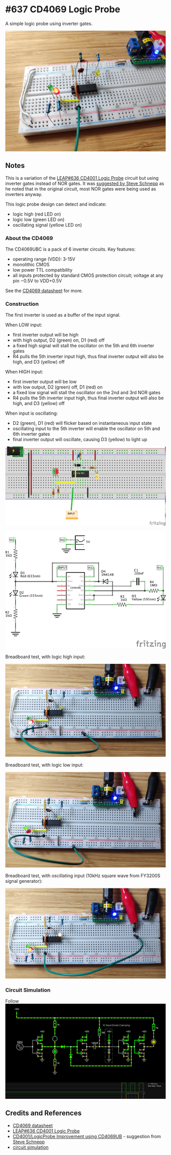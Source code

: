 # #637 CD4069 Logic Probe

A simple logic probe using inverter gates.

![Build](./assets/LogicProbe_build.jpg?raw=true)

## Notes

This is a variation of the [LEAP#636 CD4001 Logic Probe](../../CD4001/LogicProbe) circuit
but using inverter gates instead of NOR gates.
It was
[suggested by Steve Schnepp](https://github.com/tardate/LittleArduinoProjects/issues/29) as he noted that in the original circuit,
most NOR gates were being used as inverters anyway.

This logic probe design can detect and indicate:

* logic high (red LED on)
* logic low (green LED on)
* oscillating signal (yellow LED on)

### About the CD4069

The CD4069UBC is a pack of 6 inverter circuits. Key features:

* operating range (VDD): 3-15V
* monolithic CMOS
* low power TTL compatibility
* all inputs protected by standard CMOS protection circuit; voltage at any pin −0.5V to VDD+0.5V

See the [CD4069 datasheet](https://www.futurlec.com/4000Series/CD4069.shtml) for more.

### Construction

The first inverter is used as a buffer of the input signal.

When LOW input:

* first inverter output will be high
* with high output, D2 (green) on, D1 (red) off
* a fixed high signal will stall the oscillator on the 5th and 6th inverter gates
* R4 pulls the 5th inverter input high, thus final inverter output will also be high, and D3 (yellow) off

When HIGH input:

* first inverter output will be low
* with low output, D2 (green) off, D1 (red) on
* a fixed low signal will stall the oscillator on the 2nd and 3rd NOR gates
* R4 pulls the 5th inverter input high, thus final inverter output will also be high, and D3 (yellow) off

When input is oscillating:

* D2 (green), D1 (red) will flicker based on instantaneous input state
* oscillating input to the 5th inverter will enable the oscillator on 5th and 6th inverter gates
* final inverter output will oscillate, causing D3 (yellow) to light up

![bb](./assets/LogicProbe_bb.jpg?raw=true)

![schematic](./assets/LogicProbe_schematic.jpg?raw=true)

Breadboard test, with logic high input:

![LogicProbe_bb_build_high](./assets/LogicProbe_bb_build_high.jpg?raw=true)

Breadboard test, with logic low input:

![LogicProbe_bb_build_low](./assets/LogicProbe_bb_build_low.jpg?raw=true)

Breadboard test, with oscillating input (10kHz square wave from FY3200S signal generator):

![LogicProbe_bb_build_osc](./assets/LogicProbe_bb_build_osc.jpg?raw=true)

### Circuit Simulation

Follow
[![simulation](./assets/simulation.jpg?raw=true)](https://www.falstad.com/circuit/circuitjs.html?ctz=CQAgjCAMB0l5AWAnC1b0DZzQExgBw7IDMSGkA7JMQhcSAlgKwhOSsCmAtGGAFAB3VhSw4KOEBiIgxEyHzBTJ0sEglSEM8TJAATDgDMAhgFcANgBcuZjrvBQHMSP0Xrps5ZuI52E-cfMrGzt2CHYnfgAnT3A1GLAcfAcweD5ojRBvdgzifE1Q1KEMhKSEb3BEqD4AcxjczQyEOEc+ACUGcpKOiXxwhybWRyhoJjaGMi0JBAQkj18ZXxGZJfCRwRAqLwwklMgk4m2qgGMQXt9tPNntUNh4O-u4MG4KbEVGJCYEHCZ8DGICGjDe5RU4zSagnaVAr3BRKXg+GQqBLnCR+QymSzWWz2MJA-hCXZXCSEzKHeRFFSVcShKHrakVJKXBlVIRMcgyNmsdlzdZslFc3z4JLkgXgpgicEipgJGQDaWo668mUeeWZRAs1jK7TIUSK9p8xGaA2qOT9dgsPowUa1A1ZUXEA4tAya1Fy7kDB3YC2wHB8Z2q4jq23qzorH1+jaOwOaCh5NVeYlhyC+510UQDWOaIjsT1gJO+2qZzIIosOrDhMZFnDSIsmoZyoZWumOjybSXN9PsNPtoRVi7NHm9uOt4dCjVVzl9uQRpDTeMgFASaPFr1AlMLufZhdxLe5-M1bdLhGLzKOivtE-VzQnut9BuWtZCWdZi4TQcbl8SZ-zkXfrd-xUnx3bQSXfS9tEvMdfx3TlwOnZ0UmkZcUm0ZdQ29ZMI0QrMBhQ10c3oPMMILcBKCPApULPKp2jww1SJAuI73NRtH1I9wQLgIkNWw8EeOXEUeK3QTAPohViT2LiBLI3jpMSYV1lo74sEUxU7DbA4kjbDxiQAOQQMAZj4OwMlbdVtPAPSDPwDtwW7fiFIk3jkXbaJ4V8JEES6aEBOcromS8g98AmO0gqwMsWjsULi3YKLzP8DELHWWKLjBHlIrfV9RHcPR0UCMZYukKLbzNQYH1GAAjU4JWIJgvzAQj8HoeQAA9TgwZSMCQUjnHAbUKhAABJABhAAdABnAaADsAAcTAscaABEAEsAHt9HGoazCMABbaalsm6o+BW-rFEyCocCQZinEeBx6GFU5MiOk7y3AMpiDoIEbuu7wRDKb53tUGYKA++YZWIPhcgegAxCAmoWdgeBAKHIg4ABHEwOEmo4AE8+CAA)

## Credits and References

* [CD4069 datasheet](https://www.futurlec.com/4000Series/CD4069.shtml)
* [LEAP#636 CD4001 Logic Probe](../../CD4001/LogicProbe)
* [CD4001/LogicProbe Improvement using CD4069UB](https://github.com/tardate/LittleArduinoProjects/issues/29) - suggestion from [Steve Schnepp](https://github.com/steveschnepp)
* [circuit simulation](https://www.falstad.com/circuit/circuitjs.html?ctz=CQAgjCAMB0l5AWAnC1b0DZzQExgBw7IDMSGkA7JMQhcSAlgKwhOSsCmAtGGAFAB3VhSw4KOEBiIgxEyHzBTJ0sEglSEM8TJAATDgDMAhgFcANgBcuZjrvBQHMSP0Xrps5ZuI52E-cfMrGzt2CHYnfgAnT3A1GLAcfAcweD5ojRBvdgzifE1Q1KEMhKSEb3BEqD4AcxjczQyEOEc+ACUGcpKOiXxwhybWRyhoJjaGMi0JBAQkj18ZXxGZJfCRwRAqLwwklMgk4m2qgGMQXt9tPNntUNh4O-u4MG4KbEVGJCYEHCZ8DGICGjDe5RU4zSagnaVAr3BRKXg+GQqBLnCR+QymSzWWz2MJA-hCXZXCSEzKHeRFFSVcShKHrakVJKXBlVIRMcgyNmsdlzdZslFc3z4JLkgXgpgicEipgJGQDaWo668mUeeWZRAs1jK7TIUSK9p8xGaA2qOT9dgsPowUa1A1ZUXEA4tAya1Fy7kDB3YC2wHB8Z2q4jq23qzorH1+jaOwOaCh5NVeYlhyC+510UQDWOaIjsT1gJO+2qZzIIosOrDhMZFnDSIsmoZyoZWumOjybSXN9PsNPtoRVi7NHm9uOt4dCjVVzl9uQRpDTeMgFASaPFr1AlMLufZhdxLe5-M1bdLhGLzKOivtE-VzQnut9BuWtZCWdZi4TQcbl8SZ-zkXfrd-xUnx3bQSXfS9tEvMdfx3TlwOnZ0UmkZcUm0ZdQ29ZMI0QrMBhQ10c3oPMMILcBKCPApULPKp2jww1SJAuI73NRtH1I9wQLgIkNWw8EeOXEUeK3QTAPohViT2LiBLI3jpMSYV1lo74sEUxU7DbA4kjbDxiQAOQQMAZj4OwMlbdVtPAPSDPwDtwW7fiFIk3jkXbaJ4V8JEES6aEBOcromS8g98AmO0gqwMsWjsULi3YKLzP8DELHWWKLjBHlIrfV9RHcPR0UCMZYukKLbzNQYH1GAAjU4JWIJgvzAQj8HoeQAA9TgwZSMCQUjnHAbUKhAABJABhAAdABnAaADsAAcTAscaABEAEsAHt9HGoazCMABbaalsm6o+BW-rFEyCocCQZinEeBx6GFU5MiOk7y3AMpiDoIEbuu7wRDKb53tUGYKA++YZWIPhcgegAxCAmoWdgeBAKHIg4ABHEwOEmo4AE8+CAA)
